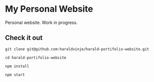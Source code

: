 # My Personal Website

Personal website. Work in progress.

## Check it out

`git clone git@github.com:haraldvinje/harald-portifolio-website.git`

`cd harald-portifolio-website`

`npm install`

`npm start`
